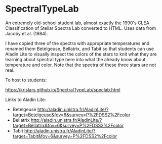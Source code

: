 # SpectralTypeLab


An extremely old-school student lab, almost exactly the 1990's CLEA Classification of Stellar Spectra Lab converted to HTML.  Uses data from Jacoby et al. (1984).  

I have copied three of the spectra with appropriate temperatures and renamed them Betelgeuse, Bellatrix, and Tabit so that students can use Aladin Lite to visually inspect the colors of the stars to knit what they are learning about spectral type here into what the already know about temperature and color.  Note that the spectra of these three stars are not real.  

To host to students:

<https://krislars.github.io/SpectralTypeLab/speclab.html>

Links to Aladin Lite:

* Betelgeuse  http://aladin.unistra.fr/AladinLite/?target=Betelgeuse&fov=6&survey=P%2FDSS2%2Fcolor
* Bellatrix  http://aladin.unistra.fr/AladinLite/?target=Bellatrix&fov=6&survey=P%2FDSS2%2Fcolor 
* Tabit  http://aladin.unistra.fr/AladinLite/?target=Tabit&fov=6&survey=P%2FDSS2%2Fcolor
